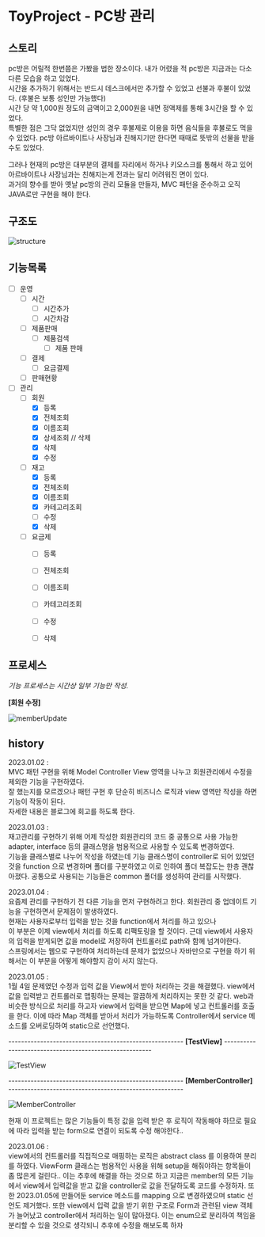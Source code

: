 # ToyProject - PC방 관리

## 스토리
pc방은 어릴적 한번쯤은 가봤을 법한 장소이다. 내가 어렸을 적 pc방은 지금과는 다소 다른 모습을 하고 있었다.  
시간을 추가하기 위해서는 반드시 데스크에서만 추가할 수 있었고 선불과 후불이 있었다. (후불은 보통 성인만 가능했다)  
시간 당 약 1,000원 정도의 금액이고 2,000원을 내면 정액제를 통해 3시간을 할 수 있었다.  
특별한 점은 그닥 없었지만 성인의 경우 후불제로 이용을 하면 음식들을 후불로도 먹을 수 있었다.
pc방 아르바이트나 사장님과 친해지기만 한다면 때때로 뜻밖의 선물을 받을 수도 있었다.

그러나 현재의 pc방은 대부분의 결제를 자리에서 하거나 키오스크를 통해서 하고 있어   
아르바이트나 사장님과는 친해지는게 전과는 달리 어려워진 면이 있다.  
과거의 향수를 받아 옛날 pc방의 관리 모듈을 만들자, MVC 패턴을 준수하고 오직 JAVA로만 구현을 해야 한다.



## 구조도

![structure](readmesorce/structure.png)

## 기능목록
- [ ] 운영
  - [ ] 시간
    - [ ] 시간추가
    - [ ] 시간차감
  - [ ] 제품판매
    - [ ] 제품검색
      - [ ] 제품 판매
  - [ ] 결제
    - [ ] 요금결제
  - [ ] 판매현황

- [ ] 관리
  - [ ] 회원
    - [X] 등록
    - [X] 전체조회
    - [X] 이름조회
    - [X] 상세조회 // 삭제
    - [X] 삭제
    - [X] 수정
  - [ ] 재고
    - [X] 등록
    - [X] 전체조회
    - [X] 이름조회
    - [X] 카테고리조회
    - [ ] 수정
    - [X] 삭제
  - [ ] 요금제
    - [ ] 등록
    - [ ] 전체조회
    - [ ] 이름조회
    - [ ] 카테고리조회
    - [ ] 수정
    - [ ] 삭제


## 프로세스
_기능 프로세스는 시간상 일부 기능만 작성._

**[회원 수정]**

![memberUpdate](readmesorce/memberUpdate.png)

## history
2023.01.02 :  
MVC 패턴 구현을 위해 Model Controller View 영역을 나누고 회원관리에서 수정을 제외한 기능을 구현하였다.  
잘 했는지를 모르겠으나 패턴 구현 후 단순히 비즈니스 로직과 view 영역만 작성을 하면 기능이 작동이 된다.  
자세한 내용은 블로그에 회고를 하도록 한다.


2023.01.03 :   
재고관리를 구현하기 위해 어제 작성한 회원관리의 코드 중 공통으로 사용 가능한 adapter, interface 등의 클래스명을 범용적으로 사용할 수 있도록 변경하였다.  
기능을 클래스별로 나누어 작성을 하였는데 기능 클래스명이 controller로 되어 있었던 것을 function 으로 변경하며 폴더를 구분하였고 이로 인하여 폴더 복잡도는 한층 괜찮아졌다.
공통으로 사용되는 기능들은 common 폴더를 생성하여 관리를 시작했다.


2023.01.04 :  
요즘제 관리를 구현하기 전 다른 기능을 먼저 구현하려고 한다.
회원관리 중 업데이트 기능을 구현하면서 문제점이 발생하였다.  
현재는 사용자로부터 입력을 받는 것을 function에서 처리를 하고 있으나  
이 부분은 이제 view에서 처리를 하도록 리팩토링을 할 것이다.
근데 view에서 사용자의 입력을 받게되면 값을 model로 저장하여 컨트롤러로 path와 함께 넘겨야한다.  
스프링에서는 웹으로 구현하여 처리하는데 문제가 없었으나 자바만으로 구현을 하기 위해서는 이 부분을 어떻게 해야할지 감이 서지 않는다.


2023.01.05 :   
1월 4일 문제였던 수정과 입력 값을 View에서 받아 처리하는 것을 해결했다.
view에서 값을 입력받고 컨트롤러로 맵핑하는 문제는 깔끔하게 처리하지는 못한 것 같다.
web과 비슷한 방식으로 처리를 하고자 view에서 입력을 받으면 Map에 넣고 컨트롤러를 호출을 한다.
이에 따라 Map 객체를 받아서 처리가 가능하도록 Controller에서 service 메소드를 오버로딩하여 static으로 선언했다.


------------------------------------------------------- __[TestView]__ -------------------------------------------------------

![TestView](readmesorce/20230105_1.png)

------------------------------------------------------- __[MemberController]__ -------------------------------------------------------

![MemberController](readmesorce/20230105_2.png)


현재 이 프로젝트는 많은 기능들이 특정 값을 입력 받은 후 로직이 작동해야 하므로 필요에 따라 입력을 받는 form으로 연결이 되도록 수정 해야한다..


2023.01.06 :   
view에서의 컨트롤러를 직접적으로 매핑하는 로직은 abstract class 를 이용하여 분리를 하였다.
ViewForm 클래스는 범용적인 사용을 위해 setup을 해줘야하는 항목들이 좀 많은게 걸린다..
이는 추후에 해결을 하는 것으로 하고 지금은 member의 모든 기능에서 view에서 입력값을 받고 값을 controller로 값을 전달하도록 코드를 수정하자.
또한 2023.01.05에 만들어둔 service 메소드를 mapping 으로 변경하였으며 static 선언도 제거했다.
또한 view에서 입력 값을 받기 위한 구조로 Form과 관련된 view 객체가 늘어났고 controller에서 처리하는 일이 많아졌다.
이는 enum으로 분리하여 책임을 분리할 수 있을 것으로 생각되니 추후에 수정을 해보도록 하자